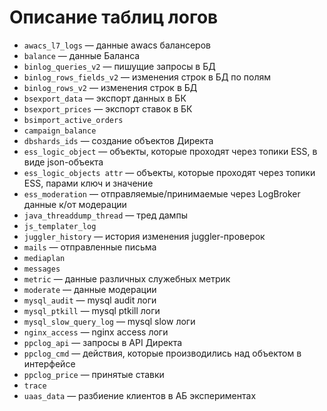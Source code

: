 # Описание таблиц логов

- `awacs_l7_logs` — данные awacs балансеров
- `balance` — данные Баланса
- `binlog_queries_v2` — пишущие запросы в БД
- `binlog_rows_fields_v2` — изменения строк в БД по полям
- `binlog_rows_v2` — изменения строк в БД
- `bsexport_data` — экспорт данных в БК
- `bsexport_prices` — экспорт ставок в БК
- `bsimport_active_orders`
- `campaign_balance`
- `dbshards_ids` — создание объектов Директа
- `ess_logic_object` — объекты, которые проходят через топики ESS, в виде json-объекта
- `ess_logic_objects attr` — объекты, которые проходят через топики ESS, парами ключ и значение
- `ess_moderation` — отправляемые/принимаемые через LogBroker данные к/от модерации
- `java_threaddump_thread` — тред дампы
- `js_templater_log`
- `juggler_history` — история изменения juggler-проверок
- `mails` — отправленные письма
- `mediaplan`
- `messages`
- `metric` — данные различных служебных метрик
- `moderate` — данные модерации
- `mysql_audit` — mysql audit логи
- `mysql_ptkill` — mysql ptkill логи
- `mysql_slow_query_log` — mysql slow логи
- `nginx_access` — nginx access логи
- `ppclog_api` — запросы в API Директа
- `ppclog_cmd` — действия, которые производились над объектом в интерфейсе
- `ppclog_price` — принятые ставки
- `trace`
- `uaas_data` — разбиение клиентов в АБ экспериментах
